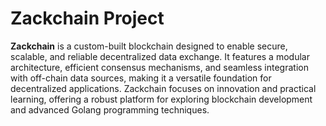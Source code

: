 # Zackchain Project 
**Zackchain** is a custom-built blockchain designed to enable secure, scalable, and reliable decentralized data exchange. It features a modular architecture, efficient consensus mechanisms, and seamless integration with off-chain data sources, making it a versatile foundation for decentralized applications. Zackchain focuses on innovation and practical learning, offering a robust platform for exploring blockchain development and advanced Golang programming techniques.
